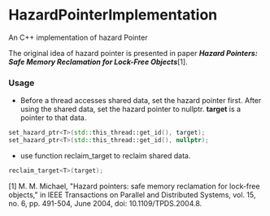 # HazardPointerImplementation
An C++ implementation of hazard Pointer

The original idea of hazard pointer is presented in paper ***Hazard Pointers: Safe Memory Reclamation for Lock-Free Objects***[1]. 

### Usage

- Before a thread accesses shared data, set the hazard pointer first. After using the shared data, set the hazard pointer to nullptr. **target** is a pointer to that data.

```c++
set_hazard_ptr<T>(std::this_thread::get_id(), target);
set_hazard_ptr<T>(std::this_thread::get_id(), nullptr);
```

- use function reclaim_target to reclaim shared data.

```c++
reclaim_target<T>(target);
```



[1] M. M. Michael, "Hazard pointers: safe memory reclamation for lock-free objects," in IEEE Transactions on Parallel and Distributed Systems, vol. 15, no. 6, pp. 491-504, June 2004, doi: 10.1109/TPDS.2004.8.

